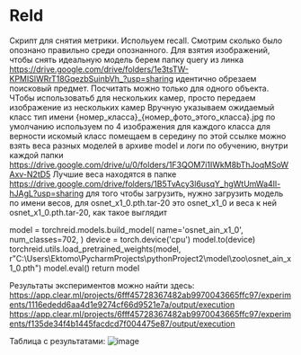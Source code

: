 # ReId
Скрипт для снятия метрики. Испольуем recall. Смотрим сколько было опознано правильно среди опознанного.
Для взятия изображений, чтобы снять идеальную модель берем папку query из линка https://drive.google.com/drive/folders/1e3tsTW-KPMISlWRrT18GqezbSuinbVh_?usp=sharing
идентично обрезаем поисковый предмет. Посчитать можно только для одного объекта. ЧТобы использоватьб для нескольких камер, просто передаем изображение из нескольких камер
Вручную указываем ожидаемый класс
тип имени {номер_класса}_{номер_фото_этого_класса}.jpg
по умолчанию используем по 4 изображения для каждого класса
для верности искомый класс помещаем в середину
по этой ссылке можно взять веса разных моделей в архиве model и логи по обучению, внутри каждой папки https://drive.google.com/drive/u/0/folders/1F3QOM7i1IWkM8bThJoqMSoWAxv-N2tD5
Лучшие веса находятся в папке https://drive.google.com/drive/folders/1B5TvAcy3l6usqY_hgWtUmWa4Il-hJAgL?usp=sharing
для того чтобы загрузить, нужно загрузить модель по имени весов, для osnet_x1_0.pth.tar-20 это osnet_x1_0 
и веса к ней osnet_x1_0.pth.tar-20, как такое выглядит

 model = torchreid.models.build_model(
        name='osnet_ain_x1_0', 
        num_classes=702, 
    )
    device = torch.device('cpu')
    model.to(device)
    torchreid.utils.load_pretrained_weights(model,
                                            r"C:\Users\Ektomo\PycharmProjects\pythonProject2\model\zoo\osnet_ain_x1_0.pth")
    model.eval()
    return model

Результаты экспериментов можно найти здесь: 
https://app.clear.ml/projects/6fff45728367482ab9970043665ffc97/experiments/1116ededd6aa4d1e9274cf66d9521e7a/output/execution
https://app.clear.ml/projects/6fff45728367482ab9970043665ffc97/experiments/f135de34f4b1445facdcd7f004475e87/output/execution

Таблица с результатами:
![image](https://github.com/AstuteVision/ReId/assets/70652745/671c296c-01d5-4329-9307-0f292c5fb3ef)



